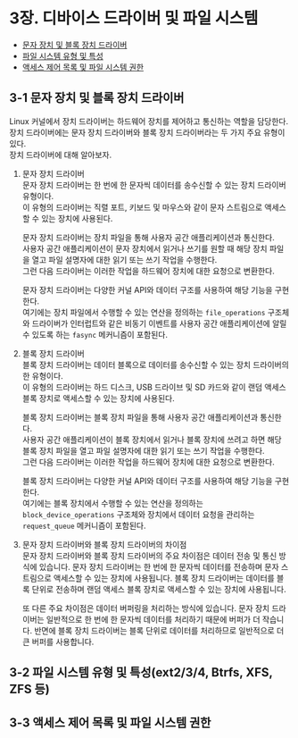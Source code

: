 # 3장. **디바이스 드라이버 및 파일 시스템**

  * [문자 장치 및 블록 장치 드라이버](#3-1-문자-장치-및-블록-장치-드라이버)
  * [파일 시스템 유형 및 특성](#3-2-파일-시스템-유형-및-특성ext234-btrfs-xfs-zfs-등)
  * [액세스 제어 목록 및 파일 시스템 권한](#3-3-액세스-제어-목록-및-파일-시스템-권한)

## 3-1 문자 장치 및 블록 장치 드라이버  
  Linux 커널에서 장치 드라이버는 하드웨어 장치를 제어하고 통신하는 역할을 담당한다.  
  장치 드라이버에는 문자 장치 드라이버와 블록 장치 드라이버라는 두 가지 주요 유형이 있다.  
  장치 드라이버에 대해 알아보자.  

  1. 문자 장치 드라이버  
      문자 장치 드라이버는 한 번에 한 문자씩 데이터를 송수신할 수 있는 장치 드라이버 유형이다.  
      이 유형의 드라이버는 직렬 포트, 키보드 및 마우스와 같이 문자 스트림으로 액세스할 수 있는 장치에 사용된다.  
      
      문자 장치 드라이버는 장치 파일을 통해 사용자 공간 애플리케이션과 통신한다.  
      사용자 공간 애플리케이션이 문자 장치에서 읽거나 쓰기를 원할 때 해당 장치 파일을 열고 파일 설명자에 대한 읽기 또는 쓰기 작업을 수행한다.  
      그런 다음 드라이버는 이러한 작업을 하드웨어 장치에 대한 요청으로 변환한다.  
      
      문자 장치 드라이버는 다양한 커널 API와 데이터 구조를 사용하여 해당 기능을 구현한다.  
      여기에는 장치 파일에서 수행할 수 있는 연산을 정의하는 `file_operations` 구조체와 드라이버가 인터럽트와 같은 비동기 이벤트를 사용자 공간 애플리케이션에 알릴 수 있도록 하는 `fasync` 메커니즘이 포함된다.

  2. 블록 장치 드라이버  
      블록 장치 드라이버는 데이터 블록으로 데이터를 송수신할 수 있는 장치 드라이버의 한 유형이다.  
      이 유형의 드라이버는 하드 디스크, USB 드라이브 및 SD 카드와 같이 랜덤 액세스 블록 장치로 액세스할 수 있는 장치에 사용된다.  

      블록 장치 드라이버는 블록 장치 파일을 통해 사용자 공간 애플리케이션과 통신한다.  
      사용자 공간 애플리케이션이 블록 장치에서 읽거나 블록 장치에 쓰려고 하면 해당 블록 장치 파일을 열고 파일 설명자에 대한 읽기 또는 쓰기 작업을 수행한다.  
      그런 다음 드라이버는 이러한 작업을 하드웨어 장치에 대한 요청으로 변환한다.

      블록 장치 드라이버는 다양한 커널 API와 데이터 구조를 사용하여 해당 기능을 구현한다.  
      여기에는 블록 장치에서 수행할 수 있는 연산을 정의하는 `block_device_operations` 구조체와 장치에서 데이터 요청을 관리하는 `request_queue` 메커니즘이 포함된다.

  3. 문자 장치 드라이버와 블록 장치 드라이버의 차이점  
      문자 장치 드라이버와 블록 장치 드라이버의 주요 차이점은 데이터 전송 및 통신 방식에 있습니다. 문자 장치 드라이버는 한 번에 한 문자씩 데이터를 전송하며 문자 스트림으로 액세스할 수 있는 장치에 사용됩니다. 블록 장치 드라이버는 데이터를 블록 단위로 전송하며 랜덤 액세스 블록 장치로 액세스할 수 있는 장치에 사용됩니다.
      
      또 다른 주요 차이점은 데이터 버퍼링을 처리하는 방식에 있습니다. 문자 장치 드라이버는 일반적으로 한 번에 한 문자씩 데이터를 처리하기 때문에 버퍼가 더 작습니다. 반면에 블록 장치 드라이버는 블록 단위로 데이터를 처리하므로 일반적으로 더 큰 버퍼를 사용합니다.

## 3-2 파일 시스템 유형 및 특성(ext2/3/4, Btrfs, XFS, ZFS 등)
## 3-3 액세스 제어 목록 및 파일 시스템 권한